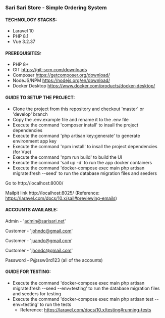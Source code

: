 ### Sari Sari Store - Simple Ordering System

#### TECHNOLOGY STACKS:
- Laravel 10
- PHP 8.1
- Vue 3.2.37

#### PREREQUISITES:
- PHP 8+
- GIT https://git-scm.com/downloads
- Composer https://getcomposer.org/download/
- NodeJS/NPM https://nodejs.org/en/download/
- Docker Desktop https://www.docker.com/products/docker-desktop/

#### GUIDE TO SETUP THE PROJECT:
- Clone the project from this repository and checkout 'master' or 'develop' branch
- Copy the .env.example file and rename it to the .env file
- Execute the command 'composer install' to insall the project dependencies
- Execute the command 'php artisan key:generate' to generate environment app key
- Execute the command 'npm install' to insall the project dependencies (for Vue)
- Execute the command 'npm run build' to build the UI
- Execute the command 'sail up -d' to run the app docker containers
- Execute the command 'docker-compose exec main php artisan migrate:fresh --seed' to run the database migration files and seeders

Go to http://localhost:8000/

Mailpit link http://localhost:8025/ (Reference: https://laravel.com/docs/10.x/sail#previewing-emails)

#### ACCOUNTS AVAILABLE:

Admin - 'admin@sarisari.net'

Customer - 'johndc@gmail.com'

Customer - 'juandc@gmail.com'

Customer - 'jhondc@gmail.com'

Password - P@ssw0rd123 (all of the accounts)

#### GUIDE FOR TESTING:
- Execute the command 'docker-compose exec main php artisan migrate:fresh --seed --env=testing' to run the database migration files and seeders for testing
- Execute the command 'docker-compose exec main php artisan test --env=testing' to run the tests
    - Reference: https://laravel.com/docs/10.x/testing#running-tests
